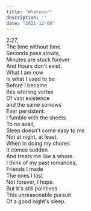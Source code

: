 ```yaml
---
title: "Whatever"
description: ''
date: "2021-12-08"
---
```

2:27,     
The time without time.     
Seconds pass slowly,     
Minutes are stuck forever     
And Hours don't exist.     
What I am now     
Is what I used to be     
Before I became     
this whirling vortex     
Of vain existence     
and the same sorrows     
Ever persistent.     
I fumble with the sheets     
To no avail,     
Sleep doesn't come easy to me     
Not at night, at least.     
When in doing my chores     
It comes sudden     
And treats me like a whore.     
I think of my past romances,     
Friends I made     
The ones I lost     
Not forever, I hope.     
But it's still pointless     
This unreasonable pursuit     
Of a good night's sleep.     
     
     
